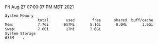 Fri Aug 27 07:00:07 PM MDT 2021
```bash
System Memory
               total        used        free      shared  buff/cache   available
Mem:           7.7Gi       657Mi       5.1Gi       8.0Mi       1.9Gi       6.7Gi
Swap:          7.6Gi        27Mi       7.6Gi
System Storage
635M	.
```
